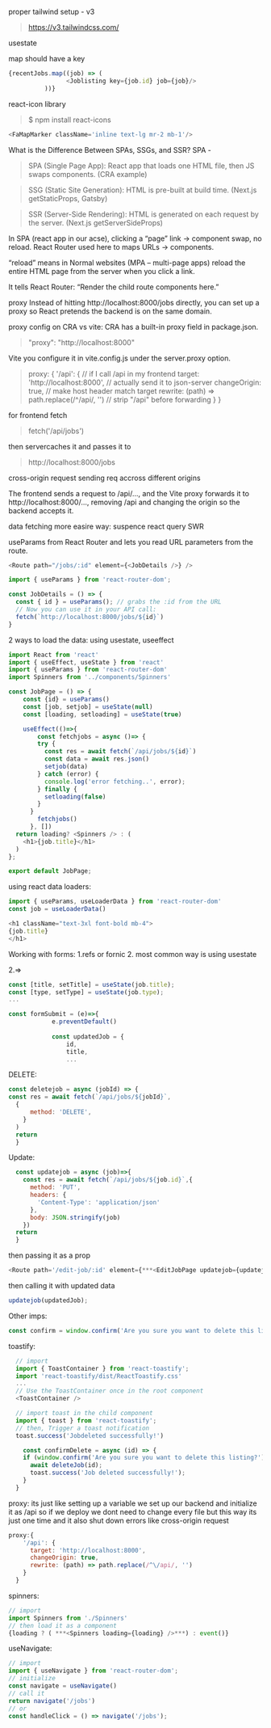 proper tailwind setup - v3
> https://v3.tailwindcss.com/

usestate
>


map should have a key
~~~javascript
{recentJobs.map((job) => (
                <Joblisting key={job.id} job={job}/>
          ))}
~~~

react-icon library
>$ npm install react-icons
~~~javascript
<FaMapMarker className='inline text-lg mr-2 mb-1'/>
~~~


What is the Difference Between SPAs, SSGs, and SSR?
SPA - 
>SPA (Single Page App): React app that loads one HTML file, then JS swaps components. (CRA example)

>SSG (Static Site Generation): HTML is pre-built at build time. (Next.js getStaticProps, Gatsby)

>SSR (Server-Side Rendering): HTML is generated on each request by the server. (Next.js getServerSideProps)

In SPA (react app in our acse), clicking a “page” link -> component swap, no reload.
React Router used here to maps URLs -> components.

“reload” means in Normal websites (MPA – multi-page apps) reload the entire HTML page from the server when you click a link.

> <Outlet />
It tells React Router: “Render the child route components here.”

proxy
Instead of hitting http://localhost:8000/jobs directly, you can set up a proxy so React pretends the backend is on the same domain.

proxy config on CRA vs vite:
CRA has a built-in proxy field in package.json.
>"proxy": "http://localhost:8000"

Vite you configure it in vite.config.js under the server.proxy option.
>proxy: {
  '/api': {                     // if I call /api in my frontend
    target: 'http://localhost:8000',  // actually send it to json-server
    changeOrigin: true,          // make host header match target
    rewrite: (path) => path.replace(/^\/api/, '') // strip "/api" before forwarding
  }
}

for frontend fetch
>fetch('/api/jobs')

then servercaches it and passes it to 
>http://localhost:8000/jobs

cross-origin request
sending req accross different origins

The frontend sends a request to /api/..., and the Vite proxy forwards it to http://localhost:8000/..., removing /api and changing the origin so the backend accepts it.

data fetching more easire way:
suspence
react query
SWR

useParams from React Router and lets you read URL parameters from the route.
~~~javascript
<Route path="/jobs/:id" element={<JobDetails />} />

import { useParams } from 'react-router-dom';

const JobDetails = () => {
  const { id } = useParams(); // grabs the :id from the URL
  // Now you can use it in your API call:
  fetch(`http://localhost:8000/jobs/${id}`)
}
~~~

2 ways to load the data:
using usestate, useeffect

~~~javascript
import React from 'react'
import { useEffect, useState } from 'react'
import { useParams } from 'react-router-dom'
import Spinners from '../components/Spinners'

const JobPage = () => {
    const {id} = useParams()
    const [job, setjob] = useState(null)
    const [loading, setloading] = useState(true)

    useEffect(()=>{
        const fetchjobs = async ()=> {
        try {
          const res = await fetch(`/api/jobs/${id}`)
          const data = await res.json()
          setjob(data)
        } catch (error) {
          console.log('error fetching..', error);
        } finally {
          setloading(false)
        }
      }
        fetchjobs()
      }, [])
  return loading? <Spinners /> : (
    <h1>{job.title}</h1>
  )
};

export default JobPage;
~~~

using react data loaders:
  ~~~javascript
  import { useParams, useLoaderData } from 'react-router-dom'
  const job = useLoaderData()

<h1 className="text-3xl font-bold mb-4">
  {job.title}
</h1>
  ~~~

  Working with forms:
  1.refs or fornic
  2. most common way is using usestate

2.=>
~~~javascript
const [title, setTitle] = useState(job.title);
const [type, setType] = useState(job.type);
...

const formSubmit = (e)=>{
            e.preventDefault()
    
            const updatedJob = {
                id,
                title,
                ...
~~~

DELETE:
~~~Javascript
const deletejob = async (jobId) => {
const res = await fetch(`/api/jobs/${jobId}`,
  {
      method: 'DELETE',
    }
  )
  return
  }
~~~

Update:
~~~Javascript
  const updatejob = async (job)=>{
    const res = await fetch(`/api/jobs/${job.id}`,{
      method: 'PUT',
      headers: {
        'Content-Type': 'application/json'
      },
      body: JSON.stringify(job)
    })
  return
  }
~~~
then passing it as a prop

~~~javascript
<Route path='/edit-job/:id' element={***<EditJobPage updatejob={updatejob}/>***} loader={jobLoader}/>
~~~

then calling it with updated data 
~~~javascript
updatejob(updatedJob);
~~~

Other imps:
  ~~~javascript
  const confirm = window.confirm('Are you sure you want to delete this listings?')
  ~~~
  toastify:
  ~~~javascript
    // import
    import { ToastContainer } from 'react-toastify';
    import 'react-toastify/dist/ReactToastify.css'
    ...
    // Use the ToastContainer once in the root component
    <ToastContainer />
  
    // import toast in the child component 
    import { toast } from 'react-toastify';
    // then, Trigger a toast notification
    toast.success('Jobdeleted successfully!')
  ~~~
  
  ~~~javascript
      const confirmDelete = async (id) => {
      if (window.confirm('Are you sure you want to delete this listing?')) {
        await deleteJob(id);
        toast.success('Job deleted successfully!');
      }
    }
  ~~~

  proxy:
  its just like setting up a variable we set up our backend  and initialize it as /api so if we deploy we dont need to change every file but this way its just one time and it also shut down errors like cross-origin request
  ~~~javascript
  proxy:{
      '/api': {
        target: 'http://localhost:8000',
        changeOrigin: true,
        rewrite: (path) => path.replace(/^\/api/, '')
      }
    }
  ~~~

  spinners:
  ~~~javascript
  // import
  import Spinners from './Spinners'
  // then load it as a component
  {loading ? ( ***<Spinners loading={loading} />***) : event()}
  ~~~

  useNavigate:
  ~~~javascript
  // import
  import { useNavigate } from 'react-router-dom';
  // initialize
  const navigate = useNavigate()
  // call it 
  return navigate('/jobs')
  // or 
  const handleClick = () => navigate('/jobs');
  ~~~